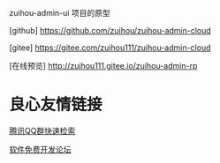 zuihou-admin-ui 项目的原型

[github] https://github.com/zuihou/zuihou-admin-cloud

[gitee] https://gitee.com/zuihou111/zuihou-admin-cloud

[在线预览] http://zuihou111.gitee.io/zuihou-admin-rp


 # 良心友情链接

[腾讯QQ群快速检索](http://u.720life.cn/s/8cf73f7c)

[软件免费开发论坛](http://u.720life.cn/s/bbb01dc0)